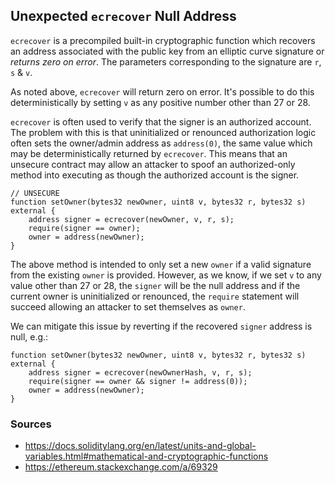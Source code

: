 ## Unexpected `ecrecover` Null Address

`ecrecover` is a precompiled built-in cryptographic function which recovers an address associated with the public key from an elliptic curve signature or *returns zero on error*. The parameters corresponding to the signature are `r`, `s` & `v`.

As noted above, `ecrecover` will return zero on error. It's possible to do this deterministically by setting `v` as any positive number other than 27 or 28.

`ecrecover` is often used to verify that the signer is an authorized account. The problem with this is that uninitialized or renounced authorization logic often sets the owner/admin address as `address(0)`, the same value which may be deterministically returned by `ecrecover`. This means that an unsecure contract may allow an attacker to spoof an authorized-only method into executing as though the authorized account is the signer.

```
// UNSECURE
function setOwner(bytes32 newOwner, uint8 v, bytes32 r, bytes32 s) external {
	address signer = ecrecover(newOwner, v, r, s);
	require(signer == owner);
	owner = address(newOwner);
}
```

The above method is intended to only set a new `owner` if a valid signature from the existing `owner` is provided. However, as we know, if we set `v` to any value other than 27 or 28, the `signer` will be the null address and if the current owner is uninitialized or renounced, the `require` statement will succeed allowing an attacker to set themselves as `owner`.

We can mitigate this issue by reverting if the recovered `signer` address is null, e.g.:

```
function setOwner(bytes32 newOwner, uint8 v, bytes32 r, bytes32 s) external {
	address signer = ecrecover(newOwnerHash, v, r, s);
	require(signer == owner && signer != address(0));
	owner = address(newOwner);
}
```

### Sources

- https://docs.soliditylang.org/en/latest/units-and-global-variables.html#mathematical-and-cryptographic-functions
- https://ethereum.stackexchange.com/a/69329